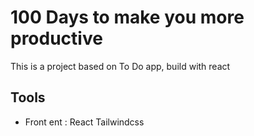 # 100 Days to make you more productive

This is a project based on To Do app, build with react

## Tools
- Front ent : 
    React
    Tailwindcss